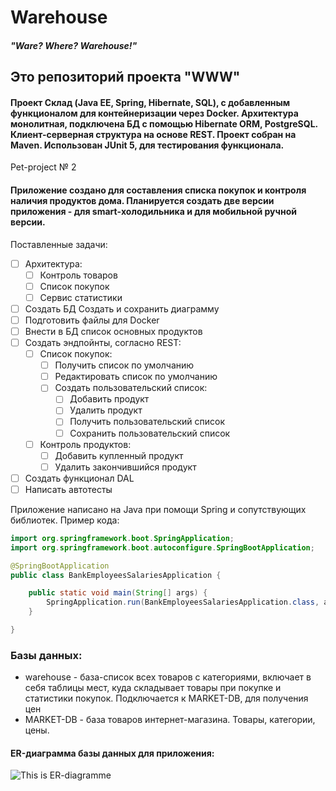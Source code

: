 # Warehouse
#### *"Ware? Where? Warehouse!"*


## Это репозиторий проекта "WWW"
#### Проект Склад (Java EE, Spring, Hibernate, SQL), с добавленным функционалом для контейнеризации через Docker. Архитектура монолитная, подключена БД с помощью Hibernate ORM, PostgreSQL. Клиент-серверная структура на основе REST. Проект собран на Maven. Использован JUnit 5, для тестирования функционала.

Pet-project № 2
#### Приложение создано для составления списка покупок и контроля наличия продуктов дома. Планируется создать две версии приложения - для smart-холодильника и для мобильной ручной версии.

Поставленные задачи:
- [ ] Архитектура:
	 - [ ] Контроль товаров
	 - [ ] Список покупок
	 - [ ] Сервис статистики
- [ ] Создать БД Создать и сохранить диаграмму <!-- подкрутить app.prop-->
- [ ] Подготовить файлы для Docker
- [ ] Внести в БД список основных продуктов
- [ ] Создать эндпойнты, согласно REST:
	- [ ] Список покупок:
		- [ ] Получить список по умолчанию <!-- /shoppinglist/GET -->
		- [ ] Редактировать список по умолчанию <!-- /shoppinglist/PATCH -->
		- [ ] Создать пользовательский список:
			- [ ] Добавить продукт <!-- /shoppinglist/custom/productId/POST -->
			- [ ] Удалить продукт <!-- /shoppinglist/custom/productId/DELETE -->
			- [ ] Получить пользовательский список <!-- /shoppinglist/custom/listId/GET -->
			- [ ] Сохранить пользовательский список <!-- /shoppinglist/custom/listId/POST -->
	- [ ] Контроль продуктов:
		- [ ] Добавить купленный продукт <!-- /controlproducts/productId/POST -->
		- [ ] Удалить закончившийся продукт <!-- /controlproducts/productId/DELETE -->
- [ ] Создать функционал DAL
- [ ] Написать автотесты

Приложение написано на Java при помощи Spring и сопутствующих библиотек. Пример кода:

```java
import org.springframework.boot.SpringApplication;
import org.springframework.boot.autoconfigure.SpringBootApplication;

@SpringBootApplication
public class BankEmployeesSalariesApplication {

    public static void main(String[] args) {
        SpringApplication.run(BankEmployeesSalariesApplication.class, args);
    }

}
```

### Базы данных:
- warehouse - база-список всех товаров с категориями, включает в себя таблицы мест, куда складывает товары при покупке и статистики покупок. Подключается к MARKET-DB, для получения цен
- MARKET-DB - база товаров интернет-магазина. Товары, категории, цены.

#### ER-диаграмма базы данных для приложения:

![This is ER-diagramme](warehouse-db.png)

<!-- #### Примеры запросов к базе данных:

Получаем наименование жанров по названиям фильмов:
```
SELECT f.name,
	   g.name
FROM film AS f
JOIN genre AS g ON g.genre_id=f.genre_id 
```
Получаем названия фильмов с рейтингом:
```
SELECT f.name,
	   r.name
FROM film AS f
JOIN rate AS r ON r.rate_id=f.rate_id
```
Получаем количество лайков у фильмов:
```
SELECT f.name,
	   COUNT(l.user_id)
FROM film AS f
JOIN like AS l ON l.film_id=f.film_id
GROUP BY f.name
```
Получаем фильмы, которые нравятся Васе:
```
SELECT u.name,
	   f.name
FROM film AS f
JOIN like AS l ON l.film_id=f.film_id 
JOIN user AS u ON l.user_id=u.user_id
WHERE u.name = 'Vasya'
GROUP BY user_name
```
Получаем пользователей, которым нравится фильм Дюна:
```
SELECT u.name
FROM user AS u
JOIN like AS l ON l.user_id=f.user_id 
JOIN film AS f ON f.film_id=l.film_id
WHERE f.name = 'Dune'
```
Получаем друзей Васи:
```
SELECT f.name
FROM user AS u
JOIN friendly_status AS fs u.user_id=fs.user_id
JOIN friend AS f ON fs.user_id=f.friend_id
WHERE user_name='Vasya'
``` -->
